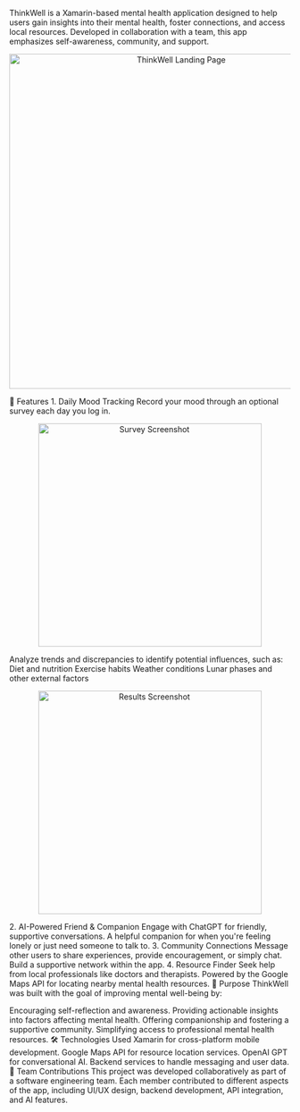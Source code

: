 ThinkWell is a Xamarin-based mental health application designed to help users gain insights into their mental health, foster connections, and access local resources. Developed in collaboration with a team, this app emphasizes self-awareness, community, and support.

<p align="center"> <img src="https://github.com/user-attachments/assets/665fcfd6-f87c-4c90-b29c-8612137aa604" alt="ThinkWell Landing Page" width="600"> </p>
🌟 Features
1. Daily Mood Tracking
Record your mood through an optional survey each day you log in.
<p align="center"> <img src="https://github.com/user-attachments/assets/8c4dcc26-1008-4d12-a489-810ccea0528b" alt="Survey Screenshot" width="400"> </p>
Analyze trends and discrepancies to identify potential influences, such as:
Diet and nutrition
Exercise habits
Weather conditions
Lunar phases and other external factors
<p align="center"> <img src="https://github.com/user-attachments/assets/381e0b1b-88bf-4f8a-b34d-4a2a97f348fe" alt="Results Screenshot" width="400"> </p>
2. AI-Powered Friend & Companion
Engage with ChatGPT for friendly, supportive conversations.
A helpful companion for when you're feeling lonely or just need someone to talk to.
3. Community Connections
Message other users to share experiences, provide encouragement, or simply chat.
Build a supportive network within the app.
4. Resource Finder
Seek help from local professionals like doctors and therapists.
Powered by the Google Maps API for locating nearby mental health resources.
🎯 Purpose
ThinkWell was built with the goal of improving mental well-being by:

Encouraging self-reflection and awareness.
Providing actionable insights into factors affecting mental health.
Offering companionship and fostering a supportive community.
Simplifying access to professional mental health resources.
🛠️ Technologies Used
Xamarin for cross-platform mobile development.
Google Maps API for resource location services.
OpenAI GPT for conversational AI.
Backend services to handle messaging and user data.
🤝 Team Contributions
This project was developed collaboratively as part of a software engineering team. Each member contributed to different aspects of the app, including UI/UX design, backend development, API integration, and AI features.

